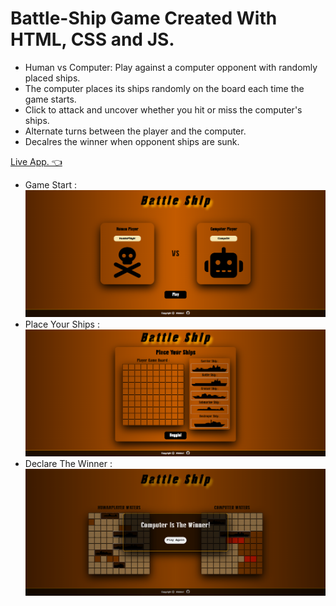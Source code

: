 # Battle-Ship Game Created With HTML, CSS and JS.

  - Human vs Computer: Play against a computer opponent with randomly placed ships.
  - The computer places its ships randomly on the board each time the game starts.
  - Click to attack and uncover whether you hit or miss the computer's ships.
  - Alternate turns between the player and the computer.
  - Decalres the winner when opponent ships are sunk.

[Live App. 👈](https://elaaasri.github.io/battleship/)

  - Game Start : 
![alt text](https://github.com/elaaasri/battleship/blob/main/dist/start-screen.png)
  - Place Your Ships :
![alt text](https://github.com/elaaasri/battleship/blob/main/dist/place-ship-screen.png)
  - Declare The Winner :
![alt text](https://github.com/elaaasri/battleship/blob/main/dist/winner-screen.png)
